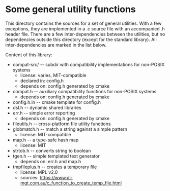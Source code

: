 Some general utility functions
==============================
This directory contains the sources for a set of general utilities.
With a few exceptions, they are implemented in a .c source file with
an accompanied .h header file.  There are a few inter-dependencies
between the utilities, but no dependencies outside this directory
(except for the standard library).  All inter-dependencies are marked
in the list below.

Content of this library:

- compat-src/ -- subdir with compatibility implementations for non-POSIX systems
    - license: varies, MIT-compatible
    - declared in: config.h
    - depends on: config.h generated by cmake
- compat.h -- auxiliary compatibility functions for non-POSIX systems
    - depends on: config.h generated by cmake
- config.h.in -- cmake template for config.h
- dsl.h -- dynamic shared libraries
- err.h -- simple error reporting
    - depends on: config.h generated by cmake
- fileutils.h -- cross-platform file utility functions
- globmatch.h -- match a string against a simple pattern
    - license: MIT-compatible
- map.h -- a type-safe hash map
    - license: MIT
- strtob.h -- converts string to boolean
- tgen.h -- simple templated text generator
    - depends on: err.h and map.h
- tmpfileplus.h -- creates a temporary file
    - license: MPL v2.0
    - sources: https://www.di-mgt.com.au/c_function_to_create_temp_file.html
